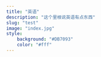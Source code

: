 ```yaml
---
title: "英语"
description: "这个里根说英语有点东西"
slug: "test"
image: "index.jpg"
style:
    background: "#DB7093"
    color: "#fff"
---
```

